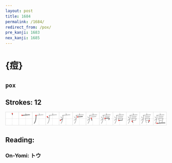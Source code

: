 ```yaml
---
layout: post
title: 1684
permalink: /1684/
redirect_from: /pox/
pre_kanji: 1683
nex_kanji: 1685
---
```


# {痘}

## `pox`

## Strokes: 12

<div class="stroke"><img src="../images/E79798.png" /></div>

## Reading:

### On-Yomi: トウ
